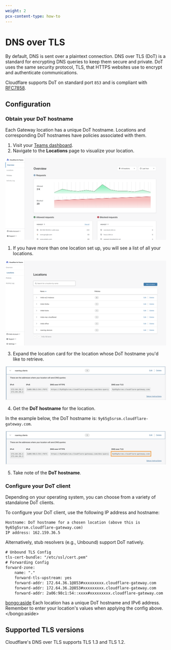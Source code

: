 ```yaml
---
weight: 2
pcx-content-type: how-to
---
```


# DNS over TLS

By default, DNS is sent over a plaintext connection. DNS over TLS (DoT) is a standard for encrypting DNS queries to keep them secure and private. DoT uses the same security protocol, TLS, that HTTPS websites use to encrypt and authenticate communications.

Cloudflare supports DoT on standard port `853` and is compliant with [RFC7858](https://tools.ietf.org/html/rfc7858).

## Configuration

### Obtain your DoT hostname

Each Gateway location has a unique DoT hostname. Locations and corresponding DoT hostnames have policies associated with them.

1. Visit your [Teams dashboard](https://dash.teams.cloudflare.com/).
1. Navigate to the **Locations** page to visualize your location.

![Go to teams dash](../../../static/documentation/connections/go-to-teams-dashboard.png)

1. If you have more than one location set up, you will see a list of all your locations.

![Go to locations page](../../../static/documentation/connections/go-to-locations-page.png)

3. Expand the location card for the location whose DoT hostname you'd like to retrieve.

![Expand location card](../../../static/documentation/connections/expand-locations-card.png)

4. Get the **DoT hostname** for the location.

In the example below, the DoT hostname is: `9y65g5srsm.cloudflare-gateway.com`.

![Get unique subdomain](../../../static/documentation/connections/get-unique-subdomain.png)

5. Take note of the **DoT hostname**.

### Configure your DoT client

Depending on your operating system, you can choose from a variety of standalone DoT clients.

To configure your DoT client, use the following IP address and hostname:

```text
Hostname: DoT hostname for a chosen location (above this is 9y65g5srsm.cloudflare-gateway.com)
IP address: 162.159.36.5
```

Alternatively, stub resolvers (e.g., Unbound) support DoT natively.

```text
# Unbound TLS Config
tls-cert-bundle: "/etc/ssl/cert.pem"
# Forwarding Config
forward-zone:
	name: "."
	forward-tls-upstream: yes
	forward-addr: 172.64.36.1@853#xxxxxxxxx.cloudflare-gateway.com
	forward-addr: 172.64.36.2@853#xxxxxxxxx.cloudflare-gateway.com
	forward-addr: 2a06:98c1:54::xxxx#xxxxxxxxx.cloudflare-gateway.com
```

 <bongo:aside>
Each location has a unique DoT hostname and IPv6 address. Remember to enter your location's values when applying the config above.
</bongo:aside>

## Supported TLS versions

Cloudflare's DNS over TLS supports TLS 1.3 and TLS 1.2.

